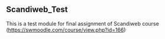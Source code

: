## Scandiweb_Test

This is a test module for final assignment of Scandiweb course (https://swmoodle.com/course/view.php?id=166)